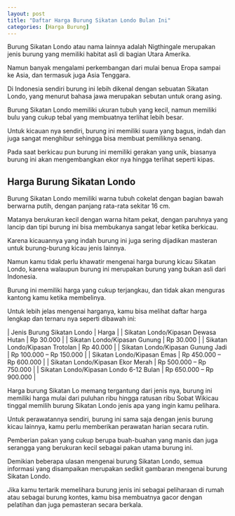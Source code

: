 ```yaml
---
layout: post
title: "Daftar Harga Burung Sikatan Londo Bulan Ini"
categories: [Harga Burung]
---
```


Burung Sikatan Londo atau nama lainnya adalah Nigthingale merupakan jenis burung yang memiliki habitat asli di bagian Utara Amerika.

Namun banyak mengalami perkembangan dari mulai benua Eropa sampai ke Asia, dan termasuk juga Asia Tenggara.

Di Indonesia sendiri burung ini lebih dikenal dengan sebuatan Sikatan Londo, yang menurut bahasa jawa merupakan sebutan untuk orang asing.

Burung Sikatan Londo memiliki ukuran tubuh yang kecil, namun memiliki bulu yang cukup tebal yang membuatnya terlihat lebih besar.

Untuk kicauan nya sendiri, burung ini memiliki suara yang bagus, indah dan juga sangat menghibur sehingga bisa membuat pemiliknya senang.

Pada saat berkicau pun burung ini memiliki gerakan yang unik, biasanya burung ini akan mengembangkan ekor nya hingga terlihat seperti kipas.

## Harga Burung Sikatan Londo

Burung Sikatan Londo memiliki warna tubuh cokelat dengan bagian bawah berwarna putih, dengan panjang rata-rata sekitar 16 cm.

Matanya berukuran kecil dengan warna hitam pekat, dengan paruhnya yang lancip dan tipi burung ini bisa membukanya sangat lebar ketika berkicau.

Karena kicauannya yang indah burung ini juga sering dijadikan masteran untuk burung-burung kicau jenis lainnya.

Namun kamu tidak perlu khawatir mengenai harga burung kicau Sikatan Londo, karena walaupun burung ini merupakan burung yang bukan asli dari Indonesia.

Burung ini memiliki harga yang cukup terjangkau, dan tidak akan menguras kantong kamu ketika membelinya.

Untuk lebih jelas mengenai harganya, kamu bisa melihat daftar harga lengkap dan ternaru nya seperti dibawah ini:

| Jenis Burung Sikatan Londo | Harga |
| Sikatan Londo/Kipasan Dewasa Hutan | Rp 30.000 |
| Sikatan Londo/Kipasan Gunung | Rp 30.000 |
| Sikatan Londo/Kipasan Trotolan | Rp 40.000 |
| Sikatan Londo/Kipasan Gunung Jadi | Rp 100.000 – Rp 150.000 |
| Sikatan Londo/Kipasan Emas | Rp 450.000 – Rp 600.000 |
| Sikatan Londo/Kipasan Ekor Merah | Rp 500.000 – Rp 750.000 |
| Sikatan Londo/Kipasan Londo 6-12 Bulan | Rp 650.000 – Rp 900.000 |

Harga burung Sikatan Lo memang tergantung dari jenis nya, burung ini memiliki harga mulai dari puluhan ribu hingga ratusan ribu Sobat Wikicau tinggal memilih burung Sikatan Londo jenis apa yang ingin kamu pelihara.

Untuk perawatannya sendiri, burung ini sama saja dengan jenis burung kicau lainnya, kamu perlu memberikan perawatan harian secara rutin.

Pemberian pakan yang cukup berupa buah-buahan yang manis dan juga serangga yang berukuran kecil sebagai pakan utama burung ini.

Demikian beberapa ulasan mengenai burung Sikatan Londo, semua informasi yang disampaikan merupakan sedikit gambaran mengenai burung Sikatan Londo.

Jika kamu tertarik memelihara burung jenis ini sebagai peliharaan di rumah atau sebagai burung kontes, kamu bisa membuatnya gacor dengan pelatihan dan juga pemasteran secara berkala.